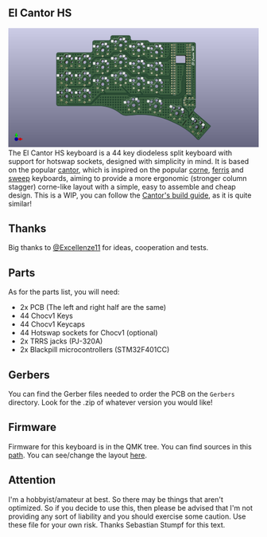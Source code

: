 ## El Cantor HS
![El Cantor HS](/Pictures/20231122.AZHIZHINOV.ELCANTORHS.00.png)
The El Cantor HS keyboard is a 44 key diodeless split keyboard with support for hotswap sockets, designed with simplicity in mind. It is based on the popular [cantor](https://github.com/diepala/cantor), which is inspired on the popular [corne](https://github.com/foostan/crkbd), [ferris](https://github.com/pierrechevalier83/ferris) and [sweep](https://github.com/davidphilipbarr/Sweep) keyboards, aiming to provide a more ergonomic (stronger column stagger) corne-like layout with a simple, easy to assemble and cheap design.
This is a WIP, you can follow the [Cantor's build guide](https://github.com/diepala/cantor/blob/main/doc/build_guide.md), as it is quite similar!

## Thanks
Big thanks to [@Excellenze11](https://github.com/Excellenze11) for ideas, cooperation and tests.

## Parts
As for the parts list, you will need:
- 2x PCB (The left and right half are the same)
- 44 Chocv1 Keys
- 44 Chocv1 Keycaps
- 44 Hotswap sockets for Chocv1 (optional)
- 2x TRRS jacks (PJ-320A)
- 2x Blackpill microcontrollers (STM32F401CC)

## Gerbers
You can find the Gerber files needed to order the PCB on the `Gerbers` directory. Look for the .zip of whatever version you would like!

## Firmware
Firmware for this keyboard is in the QMK tree. You can find sources in this [path](https://github.com/qmk/qmk_firmware/tree/master/keyboards/elcantorhs). You can see/change the layout [here](https://config.qmk.fm/#/elcantorhs/LAYOUT).

## Attention
I'm a hobbyist/amateur at best. So there may be things that aren't optimized. So if you decide to use this, then please be advised that I'm not providing any sort of liability and you should exercise some caution. Use these file for your own risk. Thanks Sebastian Stumpf for this text.
